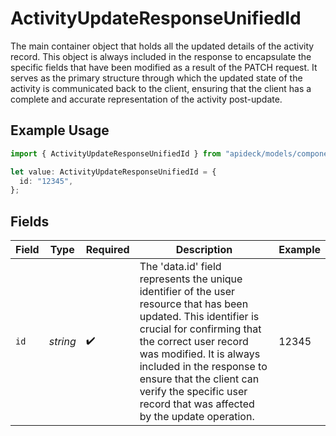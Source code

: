 # ActivityUpdateResponseUnifiedId

The main container object that holds all the updated details of the activity record. This object is always included in the response to encapsulate the specific fields that have been modified as a result of the PATCH request. It serves as the primary structure through which the updated state of the activity is communicated back to the client, ensuring that the client has a complete and accurate representation of the activity post-update.

## Example Usage

```typescript
import { ActivityUpdateResponseUnifiedId } from "apideck/models/components";

let value: ActivityUpdateResponseUnifiedId = {
  id: "12345",
};
```

## Fields

| Field                                                                                                                                                                                                                                                                                                                                | Type                                                                                                                                                                                                                                                                                                                                 | Required                                                                                                                                                                                                                                                                                                                             | Description                                                                                                                                                                                                                                                                                                                          | Example                                                                                                                                                                                                                                                                                                                              |
| ------------------------------------------------------------------------------------------------------------------------------------------------------------------------------------------------------------------------------------------------------------------------------------------------------------------------------------ | ------------------------------------------------------------------------------------------------------------------------------------------------------------------------------------------------------------------------------------------------------------------------------------------------------------------------------------ | ------------------------------------------------------------------------------------------------------------------------------------------------------------------------------------------------------------------------------------------------------------------------------------------------------------------------------------ | ------------------------------------------------------------------------------------------------------------------------------------------------------------------------------------------------------------------------------------------------------------------------------------------------------------------------------------ | ------------------------------------------------------------------------------------------------------------------------------------------------------------------------------------------------------------------------------------------------------------------------------------------------------------------------------------ |
| `id`                                                                                                                                                                                                                                                                                                                                 | *string*                                                                                                                                                                                                                                                                                                                             | :heavy_check_mark:                                                                                                                                                                                                                                                                                                                   | The 'data.id' field represents the unique identifier of the user resource that has been updated. This identifier is crucial for confirming that the correct user record was modified. It is always included in the response to ensure that the client can verify the specific user record that was affected by the update operation. | 12345                                                                                                                                                                                                                                                                                                                                |